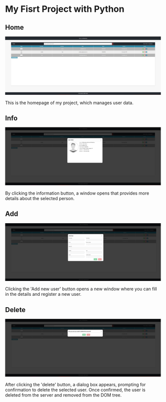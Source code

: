 
<h1>My Fisrt Project with Python</h1>
<h2>Home</h2>
<img src="info/home.jpg" alt="home"/>
<p>This is the homepage of my project, which manages user data.</p>

<h2>Info</h2>
<img src="info/info.jpg" alt="info" >
<p>By clicking the information button, a window opens that provides more details about the selected person.</p>

<h2>Add</h2>
<img src="info/add.jpg" alt="add">
<p>Clicking the 'Add new user' button opens a new window where you can fill in the details and register a new user.</p>

<h2>Delete</h2>
<img src="info/delete.jpg" alt="delete">
<p>After clicking the 'delete' button, a dialog box appears, prompting for confirmation to delete the selected user. Once confirmed, the user is deleted from the server and removed from the DOM tree.</p>
